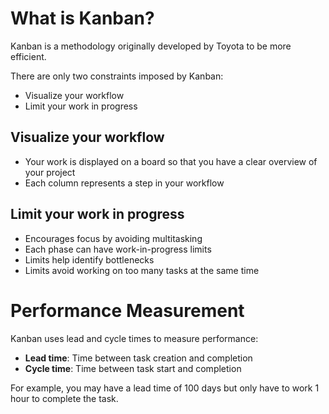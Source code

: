 What is Kanban?
===============

Kanban is a methodology originally developed by Toyota to be more efficient.

There are only two constraints imposed by Kanban:

- Visualize your workflow
- Limit your work in progress

Visualize your workflow
-----------------------

- Your work is displayed on a board so that you have a clear overview of your project
- Each column represents a step in your workflow

Limit your work in progress
----------------------------------
- Encourages focus by avoiding multitasking
- Each phase can have work-in-progress limits
- Limits help identify bottlenecks
- Limits avoid working on too many tasks at the same time

Performance Measurement
=======================

Kanban uses lead and cycle times to measure performance:

- **Lead time**: Time between task creation and completion
- **Cycle time**: Time between task start and completion

For example, you may have a lead time of 100 days but only have to work 1 hour to complete the task.
